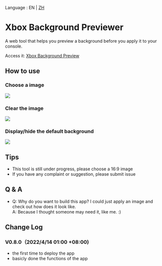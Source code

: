 Language : EN | [ZH](./README.md)  
# Xbox Background Previewer 
A web tool that helps you preview a background before you apply it to your console.  
  
Access it: [Xbox Background Preview](https://tosh1ue.github.io/Xbox-Background-Previewer/index.html)  
  
## How to use
### Choose a image
![](https://s3.bmp.ovh/imgs/2022/04/14/1632df527c073794.gif)
### Clear the image
![](https://s3.bmp.ovh/imgs/2022/04/14/7417bd7b1eeb8dca.gif)
### Display/hide the default background
![](https://s3.bmp.ovh/imgs/2022/04/14/6f31438b0c9eee60.gif)
  
## Tips
* This tool is still under progress, please choose a 16:9 image
* If you have any complaint or suggestion, please submit issue
  
## Q & A
* Q: Why do you want to build this app? I could just apply an image and check out how does it look like.  
  A: Because I thought someone may need it, like me. :)
  
## Change Log
### V0.8.0（2022/4/14 01:00 +08:00)
* the first time to deploy the app
* basicly done the functions of the app
